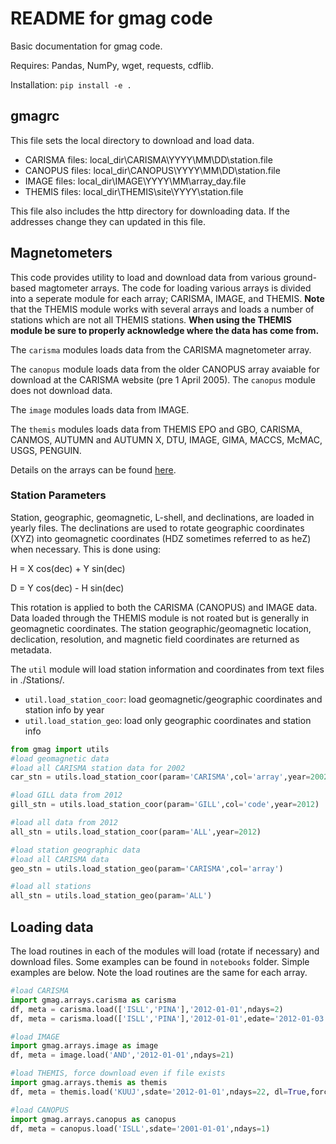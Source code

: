 # README for gmag code

Basic documentation for gmag code. 

Requires: Pandas, NumPy, wget, requests, cdflib.

Installation: ```pip install -e .```

## gmagrc

This file sets the local directory to download and load data. 

- CARISMA files: local_dir\CARISMA\YYYY\MM\DD\station.file
- CANOPUS files: local_dir\CANOPUS\YYYY\MM\DD\station.file
- IMAGE files: local_dir\IMAGE\YYYY\MM\array_day.file
- THEMIS files: local_dir\THEMIS\site\YYYY\station.file

This file also includes the http directory for downloading data. If the addresses change they can updated in this file. 

## Magnetometers 

This code provides utility to load and download data from various ground-based magtometer arrays. The code for loading various arrays is divided into a seperate module for each array; CARISMA, IMAGE, and THEMIS. **Note** that the THEMIS module works with several arrays and loads a number of stations which are not all THEMIS stations. **When using the THEMIS module be sure to properly acknowledge where the data has come from.** 

The ```carisma``` modules loads data from the CARISMA magnetometer array. 

The ```canopus``` module loads data from the older CANOPUS array avaiable for download at the CARISMA website (pre 1 April 2005). The ```canopus``` module does not download data.

The ```image``` modules loads data from IMAGE. 

The ```themis``` modules loads data from THEMIS EPO and GBO, CARISMA, CANMOS, AUTUMN and AUTUMN X, DTU, IMAGE, GIMA, MACCS, McMAC, USGS, PENGUIN.

Details on the arrays can be found [here](./gmag/README.md).

### Station Parameters

Station, geographic, geomagnetic, L-shell, and declinations, are loaded in yearly files. The declinations are used to rotate geographic coordinates (XYZ) into geomagnetic coordinates (HDZ sometimes referred to as heZ) when necessary. This is done using:

H = X cos(dec) + Y sin(dec)

D = Y cos(dec) - H sin(dec)

This rotation is applied to both the CARISMA (CANOPUS) and IMAGE data. Data loaded through the THEMIS module is not roated but is generally in geomagnetic coordinates. The station geographic/geomagnetic location, declication, resolution, and magnetic field coordinates are returned as metadata. 

The ```util``` module will load station information and coordinates from text files in ./Stations/. 

- ```util.load_station_coor```: load geomagnetic/geographic coordinates and station info by year
- ```util.load_station_geo```: load only geographic coordinates and station info

```python
from gmag import utils
#load geomagnetic data
#load all CARISMA station data for 2002
car_stn = utils.load_station_coor(param='CARISMA',col='array',year=2002)

#load GILL data from 2012
gill_stn = utils.load_station_coor(param='GILL',col='code',year=2012)

#load all data from 2012
all_stn = utils.load_station_coor(param='ALL',year=2012)

#load station geographic data
#load all CARISMA data
geo_stn = utils.load_station_geo(param='CARISMA',col='array')

#load all stations
all_stn = utils.load_station_geo(param='ALL')
```

## Loading data

The load routines in each of the modules will load (rotate if necessary) and download files. Some examples can be found in ```notebooks``` folder. Simple examples are below. Note the load routines are the same for each array.

```python
#load CARISMA
import gmag.arrays.carisma as carisma
df, meta = carisma.load(['ISLL','PINA'],'2012-01-01',ndays=2)
df, meta = carisma.load(['ISLL','PINA'],'2012-01-01',edate='2012-01-03')

#load IMAGE
import gmag.arrays.image as image
df, meta = image.load('AND','2012-01-01',ndays=21)

#load THEMIS, force download even if file exists
import gmag.arrays.themis as themis
df, meta = themis.load('KUUJ',sdate='2012-01-01',ndays=22, dl=True,force=True)

#load CANOPUS
import gmag.arrays.canopus as canopus
df, meta = canopus.load('ISLL',sdate='2001-01-01',ndays=1)
```